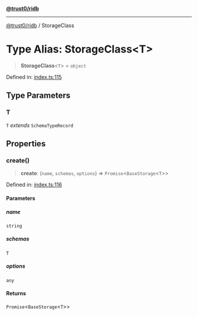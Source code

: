 [**@trust0/ridb**](../README.md)

***

[@trust0/ridb](../README.md) / StorageClass

# Type Alias: StorageClass\<T\>

> **StorageClass**\<`T`\> = `object`

Defined in: [index.ts:115](https://github.com/trust0-project/RIDB/blob/3fa3e32712ae10357e90a131683974866fa9f41b/packages/ridb/src/index.ts#L115)

## Type Parameters

### T

`T` *extends* `SchemaTypeRecord`

## Properties

### create()

> **create**: (`name`, `schemas`, `options`) => `Promise`\<`BaseStorage`\<`T`\>\>

Defined in: [index.ts:116](https://github.com/trust0-project/RIDB/blob/3fa3e32712ae10357e90a131683974866fa9f41b/packages/ridb/src/index.ts#L116)

#### Parameters

##### name

`string`

##### schemas

`T`

##### options

`any`

#### Returns

`Promise`\<`BaseStorage`\<`T`\>\>
